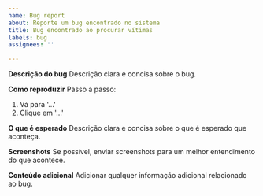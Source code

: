 ```yaml
---
name: Bug report
about: Reporte um bug encontrado no sistema
title: Bug encontrado ao procurar vítimas
labels: bug
assignees: ''

---
```


**Descrição do bug**
Descrição clara e concisa sobre o bug.

**Como reproduzir**
Passo a passo:
1. Vá para '...'
2. Clique em '...'

**O que é esperado**
Descrição clara e concisa sobre o que é esperado que aconteça.

**Screenshots**
Se possível, enviar screenshots para um melhor entendimento do que acontece.

**Conteúdo adicional**
Adicionar qualquer informação adicional relacionado ao bug.

